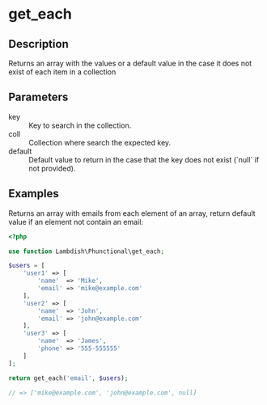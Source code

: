 # get_each

## Description
Returns an array with the values or a default value in the case it does not exist of each item in a collection

## Parameters

<dl>
    <dt>key</dt>
    <dd>Key to search in the collection.</dd>
    <dt>coll</dt>
    <dd>Collection where search the expected key.</dd>
    <dt>default</dt>
    <dd>Default value to return in the case that the key does not exist (`null` if not provided).</dd>
</dl>

## Examples

Returns an array with emails from each element of an array, return default value if an element not contain an email:
```php
<?php

use function Lambdish\Phunctional\get_each;

$users = [
    'user1' => [
        'name'  => 'Mike',
        'email' => 'mike@example.com'
    ],
    'user2' => [
        'name'  => 'John',
        'email' => 'john@example.com'
    ],
    'user3' => [
        'name'  => 'James',
        'phone' => '555-555555'
    ]
];

return get_each('email', $users);

// => ['mike@example.com', 'john@example.com', null]
```